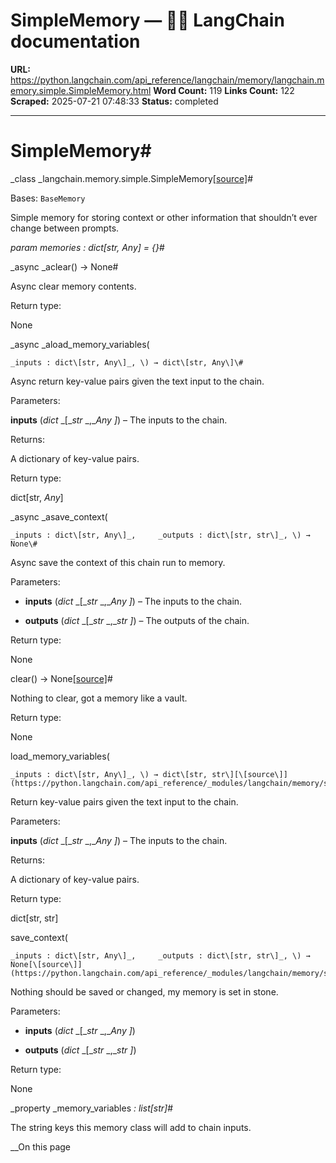 # SimpleMemory — 🦜🔗 LangChain  documentation

**URL:** https://python.langchain.com/api_reference/langchain/memory/langchain.memory.simple.SimpleMemory.html
**Word Count:** 119
**Links Count:** 122
**Scraped:** 2025-07-21 07:48:33
**Status:** completed

---

# SimpleMemory\#

_class _langchain.memory.simple.SimpleMemory[\[source\]](https://python.langchain.com/api_reference/_modules/langchain/memory/simple.html#SimpleMemory)\#     

Bases: `BaseMemory`

Simple memory for storing context or other information that shouldn’t ever change between prompts.

_param _memories _: dict\[str, Any\]__ = \{\}_\#     

_async _aclear\(\) → None\#     

Async clear memory contents.

Return type:     

None

_async _aload\_memory\_variables\(

    _inputs : dict\[str, Any\]_, \) → dict\[str, Any\]\#     

Async return key-value pairs given the text input to the chain.

Parameters:     

**inputs** \(_dict_ _\[__str_ _,__Any_ _\]_\) – The inputs to the chain.

Returns:     

A dictionary of key-value pairs.

Return type:     

dict\[str, _Any_\]

_async _asave\_context\(

    _inputs : dict\[str, Any\]_,     _outputs : dict\[str, str\]_, \) → None\#     

Async save the context of this chain run to memory.

Parameters:     

  * **inputs** \(_dict_ _\[__str_ _,__Any_ _\]_\) – The inputs to the chain.

  * **outputs** \(_dict_ _\[__str_ _,__str_ _\]_\) – The outputs of the chain.

Return type:     

None

clear\(\) → None[\[source\]](https://python.langchain.com/api_reference/_modules/langchain/memory/simple.html#SimpleMemory.clear)\#     

Nothing to clear, got a memory like a vault.

Return type:     

None

load\_memory\_variables\(

    _inputs : dict\[str, Any\]_, \) → dict\[str, str\][\[source\]](https://python.langchain.com/api_reference/_modules/langchain/memory/simple.html#SimpleMemory.load_memory_variables)\#     

Return key-value pairs given the text input to the chain.

Parameters:     

**inputs** \(_dict_ _\[__str_ _,__Any_ _\]_\) – The inputs to the chain.

Returns:     

A dictionary of key-value pairs.

Return type:     

dict\[str, str\]

save\_context\(

    _inputs : dict\[str, Any\]_,     _outputs : dict\[str, str\]_, \) → None[\[source\]](https://python.langchain.com/api_reference/_modules/langchain/memory/simple.html#SimpleMemory.save_context)\#     

Nothing should be saved or changed, my memory is set in stone.

Parameters:     

  * **inputs** \(_dict_ _\[__str_ _,__Any_ _\]_\)

  * **outputs** \(_dict_ _\[__str_ _,__str_ _\]_\)

Return type:     

None

_property _memory\_variables _: list\[str\]_\#     

The string keys this memory class will add to chain inputs.

__On this page